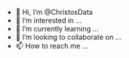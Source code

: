 - 👋 Hi, I’m @ChristosData
- 👀 I’m interested in ...
- 🌱 I’m currently learning ...
- 💞️ I’m looking to collaborate on ...
- 📫 How to reach me ...

<!---
ChristosData/ChristosData is a ✨ special ✨ repository because its `README.md` (this file) appears on your GitHub profile.
You can click the Preview link to take a look at your changes.
--->
